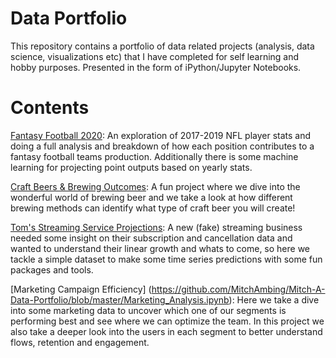 # Data Portfolio
This repository contains a portfolio of data related projects (analysis, data science, visualizations etc) that I have completed for self learning and hobby purposes. Presented in the form of iPython/Jupyter Notebooks.

# Contents

[Fantasy Football 2020](https://github.com/MitchAmbing/Mitch-A-Data-Portfolio/blob/master/Fantasy_Football.ipynb): An exploration of 2017-2019 NFL player stats and doing a full analysis and breakdown of how each position contributes to a fantasy football teams production. Additionally there is some machine learning for projecting point outputs based on yearly stats.

[Craft Beers & Brewing Outcomes](https://github.com/MitchAmbing/Mitch-A-Data-Portfolio/blob/master/Beers_Exploration.ipynb): A fun project where we dive into the wonderful world of brewing beer and we take a look at how different brewing methods can identify what type of craft beer you will create!

[Tom's Streaming Service Projections](https://github.com/MitchAmbing/Mitch-A-Data-Portfolio/blob/master/Business_Projections.ipynb): A new (fake) streaming business needed some insight on their subscription and cancellation data and wanted to understand their linear growth and whats to come, so here we tackle a simple dataset to make some time series predictions with some fun packages and tools.

[Marketing Campaign Efficiency] (https://github.com/MitchAmbing/Mitch-A-Data-Portfolio/blob/master/Marketing_Analysis.ipynb): Here we take a dive into some marketing data to uncover which one of our segments is performing best and see where we can optimize the team. In this project we also take a deeper look into the users in each segment to better understand flows, retention and engagement. 
